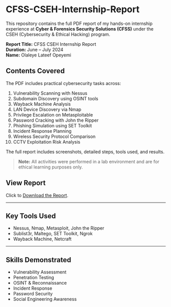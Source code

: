 # CFSS-CSEH-Internship-Report

This repository contains the full PDF report of my hands-on internship experience at **Cyber & Forensics Security Solutions (CFSS)** under the CSEH (Cybersecurity & Ethical Hacking) program.

 **Report Title:** CFSS CSEH Internship Report  
 **Duration:** June – July 2024  
 **Name:** Olaleye Lateef Opeyemi

## Contents Covered

The PDF includes practical cybersecurity tasks across:

1. Vulnerability Scanning with Nessus  
2. Subdomain Discovery using OSINT tools  
3. Wayback Machine Analysis  
4. LAN Device Discovery via Nmap  
5. Privilege Escalation on Metasploitable  
6. Password Cracking with John the Ripper  
7. Phishing Simulation using SET Toolkit  
8. Incident Response Planning  
9. Wireless Security Protocol Comparison  
10. CCTV Exploitation Risk Analysis

 The full report includes screenshots, detailed steps, tools used, and results.

> **Note:** All activities were performed in a lab environment and are for ethical learning purposes only.

##  View Report

Click to [Download the Report](https://drive.google.com/file/d/1VmqU3Ay8XbJ5WYLSN6Uy3ssi9SZKMBYv/view?usp=sharing).

---

##  Key Tools Used

- Nessus, Nmap, Metasploit, John the Ripper  
- Sublist3r, Maltego, SET Toolkit, Ngrok  
- Wayback Machine, Netcraft

---

##  Skills Demonstrated

- Vulnerability Assessment  
- Penetration Testing  
- OSINT & Reconnaissance  
- Incident Response  
- Password Security  
- Social Engineering Awareness
